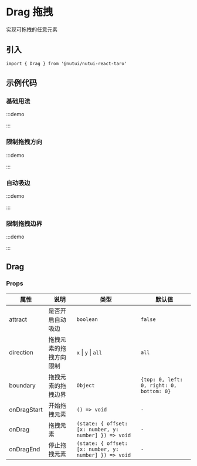 # Drag 拖拽

实现可拖拽的任意元素

## 引入

```tsx
import { Drag } from '@nutui/nutui-react-taro'
```

## 示例代码

### 基础用法

:::demo

<CodeBlock src='taro/demo1.tsx'></CodeBlock>

:::

### 限制拖拽方向

:::demo

<CodeBlock src='taro/demo2.tsx'></CodeBlock>

:::

### 自动吸边

:::demo

<CodeBlock src='taro/demo3.tsx'></CodeBlock>

:::

### 限制拖拽边界

:::demo

<CodeBlock src='taro/demo4.tsx'></CodeBlock>

:::

## Drag

### Props

| 属性 | 说明 | 类型 | 默认值 |
| --- | --- | --- | --- |
| attract | 是否开启自动吸边 | `boolean` | `false` |
| direction | 拖拽元素的拖拽方向限制 | `x` \| `y` \| `all` | `all` |
| boundary | 拖拽元素的拖拽边界 | `Object` | `{top: 0, left: 0, right: 0, bottom: 0}` |
| onDragStart | 开始拖拽元素 | `() => void` | `-` |
| onDrag | 拖拽元素 | `(state: { offset: [x: number, y: number] }) => void` | `-` |
| onDragEnd | 停止拖拽元素 | `(state: { offset: [x: number, y: number] }) => void` | `-` |
